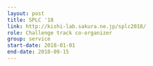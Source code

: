 ```yaml
---
layout: post
title: SPLC '18
link: http://kishi-lab.sakura.ne.jp/splc2018/
role: Challenge track co-organizer
group: service
start-date: 2018-01-01
end-date: 2018-09-15
---
```

